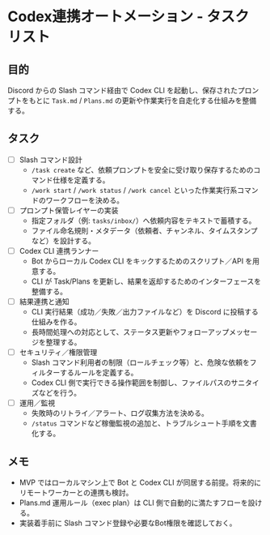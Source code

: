 # Codex連携オートメーション - タスクリスト

## 目的
Discord からの Slash コマンド経由で Codex CLI を起動し、保存されたプロンプトをもとに `Task.md` / `Plans.md` の更新や作業実行を自走化する仕組みを整備する。

## タスク
- [ ] Slash コマンド設計  
  - `/task create` など、依頼プロンプトを安全に受け取り保存するためのコマンド仕様を定義する。  
  - `/work start` / `/work status` / `/work cancel` といった作業実行系コマンドのワークフローを決める。
- [ ] プロンプト保管レイヤーの実装  
  - 指定フォルダ（例: `tasks/inbox/`）へ依頼内容をテキストで蓄積する。  
  - ファイル命名規則・メタデータ（依頼者、チャンネル、タイムスタンプなど）を設計する。
- [ ] Codex CLI 連携ランナー  
  - Bot からローカル Codex CLI をキックするためのスクリプト／API を用意する。  
  - CLI が Task/Plans を更新し、結果を返却するためのインターフェースを整備する。
- [ ] 結果連携と通知  
  - CLI 実行結果（成功／失敗／出力ファイルなど）を Discord に投稿する仕組みを作る。  
  - 長時間処理への対応として、ステータス更新やフォローアップメッセージを整理する。
- [ ] セキュリティ／権限管理  
  - Slash コマンド利用者の制限（ロールチェック等）と、危険な依頼をフィルターするルールを定義する。  
  - Codex CLI 側で実行できる操作範囲を制御し、ファイルパスのサニタイズなどを行う。
- [ ] 運用／監視  
  - 失敗時のリトライ／アラート、ログ収集方法を決める。  
  - `/status` コマンドなど稼働監視の追加と、トラブルシュート手順を文書化する。

## メモ
- MVP ではローカルマシン上で Bot と Codex CLI が同居する前提。将来的にリモートワーカーとの連携も検討。  
- Plans.md 運用ルール（exec plan）は CLI 側で自動的に満たすフローを設ける。  
- 実装着手前に Slash コマンド登録や必要なBot権限を確認しておく。
